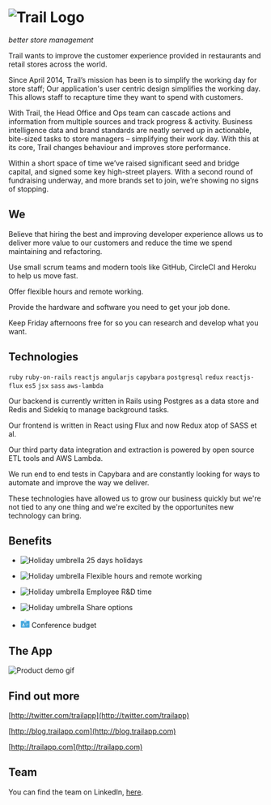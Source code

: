 # ![Trail Logo](assets/trail-logo.png "Trail")

_better store management_

Trail wants to improve the customer experience provided in restaurants and retail stores across the world.

Since April 2014, Trail’s mission has been is to simplify the working day for store staff; Our application's user centric design simplifies the working day. This allows staff to recapture time they want to spend with customers.

With Trail, the Head Office and Ops team can cascade actions and information from multiple sources and track progress & activity. Business intelligence data and brand standards are neatly served up in actionable, bite-sized tasks to store managers – simplifying their work day. With this at its core, Trail changes behaviour and improves store performance.

Within a short space of time we’ve raised significant seed and bridge capital, and signed some key high-street players. With a second round of fundraising underway, and more brands set to join, we’re showing no signs of stopping.

## We

Believe that hiring the best and improving developer experience allows us to deliver more value to our customers and reduce the time we spend maintaining and refactoring.

Use small scrum teams and modern tools like GitHub, CircleCI and Heroku to help us move fast.

Offer flexible hours and remote working. 

Provide the hardware and software you need to get your job done.

Keep Friday afternoons free for so you can research and develop what you want.

## Technologies

`ruby` `ruby-on-rails` `reactjs` `angularjs` `capybara` `postgresql` `redux` `reactjs-flux` `es5` `jsx` `sass` `aws-lambda` 

Our backend is currently written in Rails using Postgres as a data store and Redis and Sidekiq to manage background tasks.

Our frontend is written in React using Flux and now Redux atop of SASS et al.

Our third party data integration and extraction is powered by open source ETL tools and AWS Lambda.

We run end to end tests in Capybara and are constantly looking for ways to automate and improve the way we deliver.

These technologies have allowed us to grow our business quickly but we're not tied to any one thing and we're excited by the opportunites new technology can bring.


## Benefits

- <img src="assets/nucleo/objects-color_umbrella-14.png" 
alt="Holiday umbrella" width="18" height="18" /> 25 days holidays

- <img src="assets/nucleo/ui-color-2_time-clock.png" 
alt="Holiday umbrella" width="18" height="18" /> Flexible hours and remote working

- <img src="assets/nucleo/ui-color-2_favourite-31.png" 
alt="Holiday umbrella" width="18" height="18" /> Employee R&D time

- <img src="assets/nucleo/files-color_money.png" 
alt="Holiday umbrella" width="18" height="18" /> Share options

- <img src="assets/nucleo/business-color_badge.png" 
alt="Conference badge" width="18" height="18" /> Conference budget

## The App

![Product demo gif](assets/product.gif "Product demo gif")

## Find out more

[http://twitter.com/trailapp](http://twitter.com/trailapp)

[http://blog.trailapp.com](http://blog.trailapp.com)

[http://trailapp.com](http://trailapp.com)

## Team

You can find the team on LinkedIn, [here](https://www.linkedin.com/vsearch/p?f_CC=9249864&trk=rr_connectedness).
